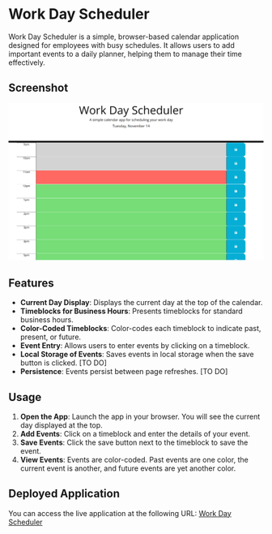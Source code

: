 # Work Day Scheduler

Work Day Scheduler is a simple, browser-based calendar application designed for employees with busy schedules. It allows users to add important events to a daily planner, helping them to manage their time effectively.

## Screenshot

![Work Day Scheduler Screenshot](assets/screenshots/screenshot.png)

## Features

- **Current Day Display**: Displays the current day at the top of the calendar.
- **Timeblocks for Business Hours**: Presents timeblocks for standard business hours.
- **Color-Coded Timeblocks**: Color-codes each timeblock to indicate past, present, or future.
- **Event Entry**: Allows users to enter events by clicking on a timeblock.
- **Local Storage of Events**: Saves events in local storage when the save button is clicked. [TO DO]
- **Persistence**: Events persist between page refreshes. [TO DO]


## Usage

1. **Open the App**: Launch the app in your browser. You will see the current day displayed at the top.
2. **Add Events**: Click on a timeblock and enter the details of your event.
3. **Save Events**: Click the save button next to the timeblock to save the event.
4. **View Events**: Events are color-coded. Past events are one color, the current event is another, and future events are yet another color.


## Deployed Application

You can access the live application at the following URL: [Work Day Scheduler](https://claudiabiplus.github.io/work-day-scheduler/)
